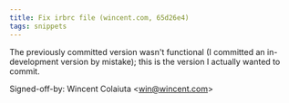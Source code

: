 ```yaml
---
title: Fix irbrc file (wincent.com, 65d26e4)
tags: snippets
---
```


The previously committed version wasn't functional (I committed an in-development version by mistake); this is the version I actually wanted to commit.

Signed-off-by: Wincent Colaiuta &lt;win@wincent.com&gt;
